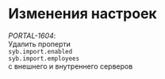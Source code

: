 # Изменения настроек

_PORTAL-1604_:  
Удалить проперти  
```syb.import.enabled```  
```syb.import.employees```  
с внешнего и внутреннего серверов
